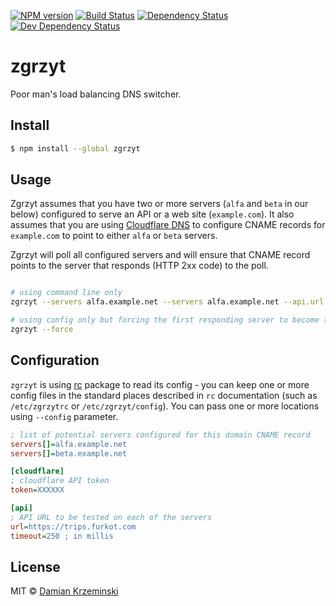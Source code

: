 [![NPM version][npm-image]][npm-url]
[![Build Status][travis-image]][travis-url]
[![Dependency Status][deps-image]][deps-url]
[![Dev Dependency Status][deps-dev-image]][deps-dev-url]

# zgrzyt

Poor man's load balancing DNS switcher.

## Install

```sh
$ npm install --global zgrzyt
```

## Usage

Zgrzyt assumes that you have two or more servers (`alfa` and `beta` in our below) configured to serve an API or a web site (`example.com`). It also assumes that you are using [Cloudflare DNS] to configure CNAME records for `example.com` to point to either `alfa` or `beta` servers.

Zgrzyt will poll all configured servers and will ensure that CNAME record points to the server that responds (HTTP 2xx code) to the poll.

```sh

# using command line only
zgrzyt --servers alfa.example.net --servers alfa.example.net --api.url  https://example.com --cloudflare.token XXXX

# using config only but forcing the first responding server to become the active one
zgrzyt --force

```

## Configuration


`zgrzyt` is using [rc] package to read its config - you can keep one or more config files in the standard places described in `rc` documentation (such as `/etc/zgrzytrc` or `/etc/zgrzyt/config`). You can pass one or more locations using `--config` parameter.

```ini
; list of potential servers configured for this domain CNAME record
servers[]=alfa.example.net
servers[]=beta.example.net

[cloudflare]
; cloudflare API token
token=XXXXXX

[api]
; API URL to be tested on each of the servers
url=https://trips.furkot.com
timeout=250 ; in millis

```


## License

MIT © [Damian Krzeminski](https://pirxpilot.me)

[rc]: https://www.npmjs.com/package/rc
[Cloudflare DNS]: https://www.cloudflare.com/dns/

[npm-image]: https://img.shields.io/npm/v/zgrzyt.svg
[npm-url]: https://npmjs.org/package/zgrzyt

[travis-url]: https://travis-ci.org/pirxpilot/zgrzyt
[travis-image]: https://img.shields.io/travis/pirxpilot/zgrzyt.svg

[deps-image]: https://img.shields.io/david/pirxpilot/zgrzyt.svg
[deps-url]: https://david-dm.org/pirxpilot/zgrzyt

[deps-dev-image]: https://img.shields.io/david/dev/pirxpilot/zgrzyt.svg
[deps-dev-url]: https://david-dm.org/pirxpilot/zgrzyt?type=dev
